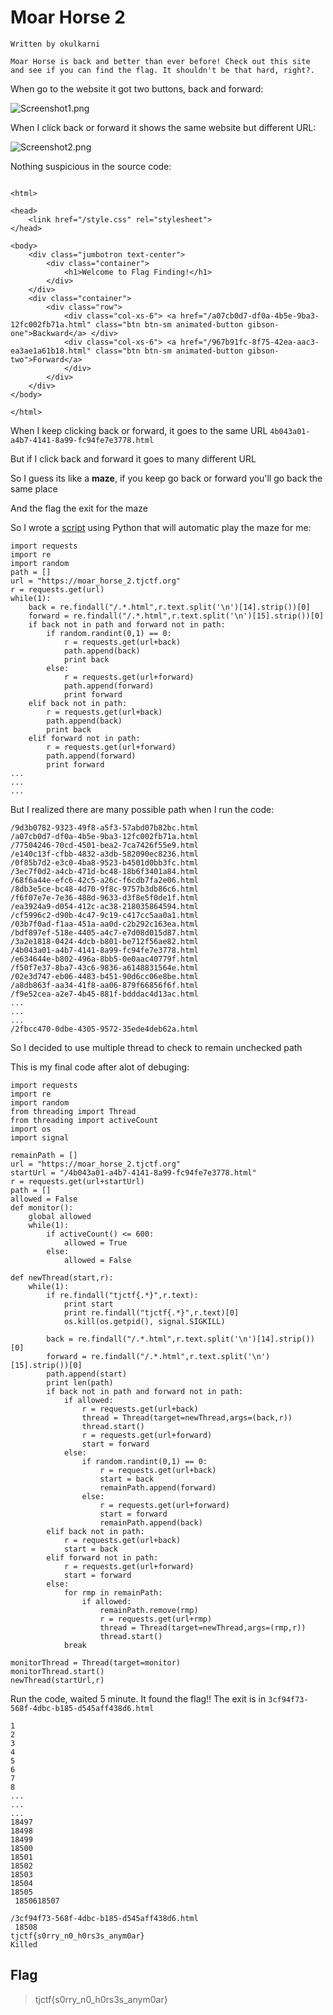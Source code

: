 # Moar Horse 2
```
Written by okulkarni

Moar Horse is back and better than ever before! Check out this site and see if you can find the flag. It shouldn't be that hard, right?.
```
When go to the website it got two buttons, back and forward:

![Screenshot1.png](Screenshot1.png)

When I click back or forward it shows the same website but different URL:

![Screenshot2.png](Screenshot2.png)

Nothing suspicious in the source code:
```

<html>

<head>
    <link href="/style.css" rel="stylesheet">
</head>

<body>
    <div class="jumbotron text-center">
        <div class="container">
            <h1>Welcome to Flag Finding!</h1>
        </div>
    </div>
    <div class="container">
        <div class="row">
            <div class="col-xs-6"> <a href="/a07cb0d7-df0a-4b5e-9ba3-12fc002fb71a.html" class="btn btn-sm animated-button gibson-one">Backward</a> </div>
            <div class="col-xs-6"> <a href="/967b91fc-8f75-42ea-aac3-ea3ae1a61b18.html" class="btn btn-sm animated-button gibson-two">Forward</a>
            </div>
        </div>
    </div>
</body>

</html>
```

When I keep clicking back or forward, it goes to the same URL `4b043a01-a4b7-4141-8a99-fc94fe7e3778.html`

But if I click back and forward it goes to many different URL

So I guess its like a **maze**, if you keep go back or forward you'll go back the same place

And the flag the exit for the maze

So I wrote a [script](solve.py) using Python that will automatic play the maze for me:

```
import requests
import re
import random
path = []
url = "https://moar_horse_2.tjctf.org"
r = requests.get(url)
while(1):
	back = re.findall("/.*.html",r.text.split('\n')[14].strip())[0]
	forward = re.findall("/.*.html",r.text.split('\n')[15].strip())[0]
	if back not in path and forward not in path:
		if random.randint(0,1) == 0:
			r = requests.get(url+back)
			path.append(back)
			print back
		else:
			r = requests.get(url+forward)
			path.append(forward)
			print forward
	elif back not in path:
		r = requests.get(url+back)
		path.append(back)
		print back
	elif forward not in path:
		r = requests.get(url+forward)
		path.append(forward)
		print forward
...
...
...
```

But I realized there are many possible path when I run the code:
```
/9d3b0782-9323-49f8-a5f3-57abd07b82bc.html
/a07cb0d7-df0a-4b5e-9ba3-12fc002fb71a.html
/77504246-70cd-4501-bea2-7ca7426f55e9.html
/e140c13f-cfbb-4832-a3db-582090ec8236.html
/0f85b7d2-e3c0-4ba8-9523-b4501d0bb3fc.html
/3ec7f0d2-a4cb-471d-bc48-18b6f3401a84.html
/68f6a44e-efc6-42c5-a26c-f6cdb7fa2e06.html
/8db3e5ce-bc48-4d70-9f8c-9757b3db86c6.html
/f6f07e7e-7e36-488d-9633-d3f8e5f0de1f.html
/ea3924a9-d054-412c-ac38-218035864594.html
/cf5996c2-d90b-4c47-9c19-c417cc5aa0a1.html
/03b7f0ad-f1aa-451a-aa0d-c2b292c163ea.html
/bdf897ef-518e-4405-a4c7-e7d08d015d87.html
/3a2e1818-0424-4dcb-b801-be712f56ae82.html
/4b043a01-a4b7-4141-8a99-fc94fe7e3778.html
/e634644e-b802-496a-8bb5-0e0aac40779f.html
/f50f7e37-8ba7-43c6-9836-a6148831564e.html
/02e3d747-eb06-4483-b451-90d6cc06e8be.html
/a8db863f-aa34-41f8-aa06-879f66856f6f.html
/f9e52cea-a2e7-4b45-881f-bdddac4d13ac.html
...
...
...
/2fbcc470-0dbe-4305-9572-35ede4deb62a.html
```
So I decided to use multiple thread to check to remain unchecked path

This is my final code after alot of debuging:

```
import requests
import re
import random
from threading import Thread
from threading import activeCount
import os
import signal

remainPath = []
url = "https://moar_horse_2.tjctf.org"
startUrl = "/4b043a01-a4b7-4141-8a99-fc94fe7e3778.html"
r = requests.get(url+startUrl)
path = []
allowed = False
def monitor():
	global allowed
	while(1):
		if activeCount() <= 600:
			allowed = True
		else:
			allowed = False

def newThread(start,r):
	while(1):
		if re.findall("tjctf{.*}",r.text):
			print start
			print re.findall("tjctf{.*}",r.text)[0]
			os.kill(os.getpid(), signal.SIGKILL)

		back = re.findall("/.*.html",r.text.split('\n')[14].strip())[0]
		forward = re.findall("/.*.html",r.text.split('\n')[15].strip())[0]
		path.append(start)
		print len(path)
		if back not in path and forward not in path:
			if allowed:
				r = requests.get(url+back)
				thread = Thread(target=newThread,args=(back,r))
				thread.start()
				r = requests.get(url+forward)
				start = forward
			else:
				if random.randint(0,1) == 0:
					r = requests.get(url+back)
					start = back
					remainPath.append(forward)
				else:
					r = requests.get(url+forward)
					start = forward
					remainPath.append(back)
		elif back not in path: 
			r = requests.get(url+back)
			start = back
		elif forward not in path:
			r = requests.get(url+forward)
			start = forward
		else:
			for rmp in remainPath:
				if allowed:
					remainPath.remove(rmp)
					r = requests.get(url+rmp)
					thread = Thread(target=newThread,args=(rmp,r))
					thread.start()
			break

monitorThread = Thread(target=monitor)
monitorThread.start()
newThread(startUrl,r)
```
Run the code, waited 5 minute. It found the flag!!
The exit is in `3cf94f73-568f-4dbc-b185-d545aff438d6.html`

```
1
2
3
4
5
6
7
8
...
...
...
18497
18498
18499
18500
18501
18502
18503
18504
18505
 1850618507

/3cf94f73-568f-4dbc-b185-d545aff438d6.html
 18508
tjctf{s0rry_n0_h0rs3s_anym0ar}
Killed
```
## Flag
> tjctf{s0rry_n0_h0rs3s_anym0ar}